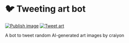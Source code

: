 # 🐦 Tweeting art bot

[![Publish image](https://github.com/cqhung1412/twitter-art-bot/actions/workflows/publish.yml/badge.svg?branch=master)](https://github.com/cqhung1412/twitter-art-bot/actions/workflows/publish.yml)
[![Tweet art](https://github.com/cqhung1412/twitter-art-bot/actions/workflows/tweet.yaml/badge.svg?branch=master)](https://github.com/cqhung1412/twitter-art-bot/actions/workflows/tweet.yaml)

A bot to tweet random AI-generated art images by craiyon
